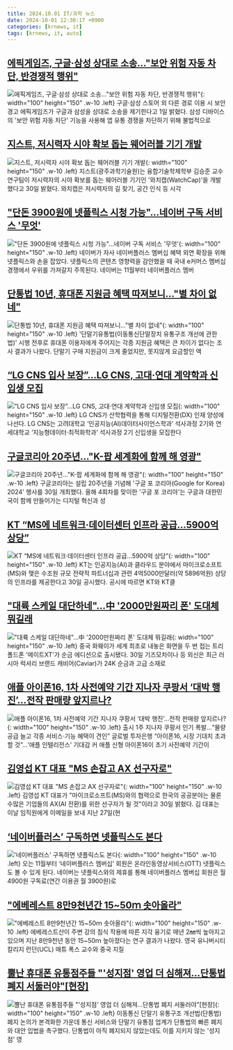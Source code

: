 ```yaml
---
title: 2024.10.01 IT/과학 뉴스
date: 2024-10-01 12:30:17 +0900
categories: [krnews, it]
tags: [krnews, it, auto]
---
```

## [에픽게임즈, 구글·삼성 상대로 소송..."보안 위험 자동 차단, 반경쟁적 행위"](https://n.news.naver.com/mnews/article/029/0002905762)

![에픽게임즈, 구글·삼성 상대로 소송..."보안 위험 자동 차단, 반경쟁적 행위"](https://mimgnews.pstatic.net/image/origin/029/2024/10/01/2905762.jpg?type=nf220_150){: width="100" height="150" .w-10 .left}
구글·삼성 스토어 외 다른 경로 이용 시 보안 경고 에픽게임즈가 구글과 삼성을 상대로 소송을 제기한다고 1일 밝혔다. 삼성 디바이스의 '보안 위험 자동 차단' 기능을 사용해 앱 유통 경쟁을 차단하기 위해 불법적으로

## [지스트, 저시력자 시야 확보 돕는 웨어러블 기기 개발](https://n.news.naver.com/mnews/article/001/0014955668)

![지스트, 저시력자 시야 확보 돕는 웨어러블 기기 개발](https://mimgnews.pstatic.net/image/origin/001/2024/09/30/14955668.jpg?type=nf220_150){: width="100" height="150" .w-10 .left}
지스트(광주과학기술원)는 융합기술학제학부 김승준 교수 연구팀이 저시력자의 시야 확보를 돕는 웨어러블 기기인 '와치캡(WatchCap)'을 개발했다고 30일 밝혔다. 와치캡은 저시력자의 길 찾기, 공간 인식 등 시각

## ["단돈 3900원에 넷플릭스 시청 가능"…네이버 구독 서비스 '무엇'](https://n.news.naver.com/mnews/article/011/0004397701)

!["단돈 3900원에 넷플릭스 시청 가능"…네이버 구독 서비스 '무엇'](https://mimgnews.pstatic.net/image/origin/011/2024/09/30/4397701.jpg?type=nf220_150){: width="100" height="150" .w-10 .left}
네이버가 자사 네이버플러스 멤버십 혜택 외연 확장을 위해 넷플릭스와 손을 잡았다. 넷플릭스의 콘텐츠 영향력을 감안했을 때 국내 e커머스 멤버십 경쟁에서 우위를 가져갈지 주목된다. 네이버는 11월부터 네이버플러스 멤버

## [단통법 10년, 휴대폰 지원금 혜택 따져보니…"별 차이 없네"](https://n.news.naver.com/mnews/article/008/0005095632)

![단통법 10년, 휴대폰 지원금 혜택 따져보니…"별 차이 없네"](https://mimgnews.pstatic.net/image/origin/008/2024/10/01/5095632.jpg?type=nf220_150){: width="100" height="150" .w-10 .left}
'단말기유통법(이동통신단말장치 유통구조 개선에 관한 법)' 시행 전후로 휴대폰 이용자에게 주어지는 각종 지원금 혜택은 큰 차이가 없다는 조사 결과가 나왔다. 단말기 구매 지원금이 크게 줄었지만, 못지않게 요금할인 액

## [“LG CNS 입사 보장”…LG CNS, 고대·연대 계약학과 신입생 모집](https://n.news.naver.com/mnews/article/016/0002368249)

![“LG CNS 입사 보장”…LG CNS, 고대·연대 계약학과 신입생 모집](https://mimgnews.pstatic.net/image/origin/016/2024/09/30/2368249.jpg?type=nf220_150){: width="100" height="150" .w-10 .left}
LG CNS가 산학협력을 통해 디지털전환(DX) 인재 양성에 나선다. LG CNS는 고려대학교 ‘인공지능(AI)데이터사이언스학과’ 석사과정 2기와 연세대학교 ‘지능형데이터·최적화학과’ 석사과정 2기 신입생을 모집한다

## [구글코리아 20주년…"K-팝 세계화에 함께 해 영광"](https://n.news.naver.com/mnews/article/421/0007817346)

![구글코리아 20주년…"K-팝 세계화에 함께 해 영광"](https://mimgnews.pstatic.net/image/origin/421/2024/09/30/7817346.jpg?type=nf220_150){: width="100" height="150" .w-10 .left}
구글코리아는 설립 20주년을 기념해 '구글 포 코리아(Google for Korea) 2024' 행사를 30일 개최했다. 올해 4회차를 맞이한 '구글 포 코리아'는 구글과 대한민국이 함께 만들어가는 디지털 혁신과 성

## [KT “MS에 네트워크·데이터센터 인프라 공급...5900억 상당”](https://n.news.naver.com/mnews/article/119/0002876899)

![KT “MS에 네트워크·데이터센터 인프라 공급...5900억 상당”](https://mimgnews.pstatic.net/image/origin/119/2024/09/30/2876899.jpg?type=nf220_150){: width="100" height="150" .w-10 .left}
KT는 인공지능(AI)과 클라우드 분야에서 마이크로소프트(MS)와 맺은 수조원 규모 전략적 파트너십과 관련 4억5000만달러(약 5896억원) 상당의 인프라를 제공한다고 30일 공시했다. 공시에 따르면 KT와 KT클

## ["대륙 스케일 대단하네"…中 '2000만원짜리 폰' 도대체 뭐길래](https://n.news.naver.com/mnews/article/015/0005038906)

!["대륙 스케일 대단하네"…中 '2000만원짜리 폰' 도대체 뭐길래](https://mimgnews.pstatic.net/image/origin/015/2024/09/30/5038906.jpg?type=nf220_150){: width="100" height="150" .w-10 .left}
중국 화웨이가 세계 최초로 내놓은 화면을 두 번 접는 트리폴드폰 '메이트XT'가 순금 에디션으로 출시됐다. 30일 기즈모차이나 등 외신은 최근 러시아 럭셔리 브랜드 캐비어(Caviar)가 24K 순금과 고급 소재로

## [애플 아이폰16, 1차 사전예약 기간 지나자 쿠팡서 ‘대박 행진’…전작 판매량 앞지르나?](https://n.news.naver.com/mnews/article/022/0003972611)

![애플 아이폰16, 1차 사전예약 기간 지나자 쿠팡서 ‘대박 행진’…전작 판매량 앞지르나?](https://mimgnews.pstatic.net/image/origin/022/2024/09/30/3972611.jpg?type=nf220_150){: width="100" height="150" .w-10 .left}
출시 1주 지나자 쿠팡서 인기 폭발…“물량공급 늘고 각종 서비스·기능 혜택이 견인” 글로벌 투자은행 “아이폰16, 시장 기대치 초과할 것”…‘애플 인텔리전스’ 기대감 커 애플 신형 아이폰16이 초기 사전예약 기간이

## [김영섭 KT 대표 "MS 손잡고 AX 선구자로"](https://n.news.naver.com/mnews/article/008/0005095373)

![김영섭 KT 대표 "MS 손잡고 AX 선구자로"](https://mimgnews.pstatic.net/image/origin/008/2024/09/30/5095373.jpg?type=nf220_150){: width="100" height="150" .w-10 .left}
김영섭 KT 대표가 "마이크로소프트(MS)와의 협력으로 한국의 공공분야는 물론 수많은 기업들의 AX(AI 전환)를 위한 선구자가 될 것"이라고 30일 밝혔다. 김 대표는 이날 임직원에게 이메일을 보내 지난 27일(현

## [‘네이버플러스’ 구독하면 넷플릭스도 본다](https://n.news.naver.com/mnews/article/032/0003323418)

![‘네이버플러스’ 구독하면 넷플릭스도 본다](https://mimgnews.pstatic.net/image/origin/032/2024/09/30/3323418.jpg?type=nf220_150){: width="100" height="150" .w-10 .left}
오는 11월부터 ‘네이버플러스 멤버십’ 회원은 온라인동영상서비스(OTT) 넷플릭스도 볼 수 있게 된다. 네이버는 넷플릭스와의 제휴를 통해 네이버플러스 멤버십 회원은 월 4900원 구독료(연간 이용권 월 3900원)로

## ["에베레스트 8만9천년간 15~50ｍ 솟아올라"](https://n.news.naver.com/mnews/article/215/0001181811)

!["에베레스트 8만9천년간 15~50ｍ 솟아올라"](https://mimgnews.pstatic.net/image/origin/215/2024/10/01/1181811.jpg?type=nf220_150){: width="100" height="150" .w-10 .left}
에베레스트산이 주변 강의 침식 작용에 따른 지각 융기로 매년 2㎜씩 높아지고 있으며 지난 8만9천년 동안 15~50ｍ 높아졌다는 연구 결과가 나왔다. 영국 유니버시티 칼리지 런던(UCL) 매튜 폭스 교수와 중국 지질

## [뿔난 휴대폰 유통점주들 "'성지점' 영업 더 심해져...단통법 폐지 서둘러야"[현장]](https://n.news.naver.com/mnews/article/469/0000825664)

![뿔난 휴대폰 유통점주들 "'성지점' 영업 더 심해져...단통법 폐지 서둘러야"[현장]](https://mimgnews.pstatic.net/image/origin/469/2024/10/01/825664.jpg?type=nf220_150){: width="100" height="150" .w-10 .left}
이동통신 단말기 유통구조 개선법(단통법) 폐지 논의가 본격화한 가운데 통신 서비스와 단말기 유통점 업계가 단통법의 빠른 폐지와 대안 입법을 촉구했다. 단통법이 아직 폐지되지 않았는데도 이를 지키지 않는 '성지점' 영


